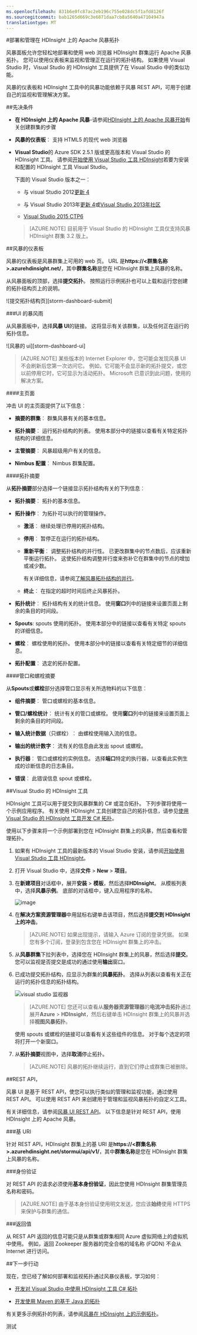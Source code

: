 ```yaml
---
ms.openlocfilehash: 831b6e0fc87ac2eb196c755e028dc5f1afd8126f
ms.sourcegitcommit: bab1265d669c3e6871daa7cb8a5640a47104947a
translationtype: MT
---
```

<properties
   pageTitle="部署和管理 Apache 风暴拓扑上 HDInsight |Microsoft Azure"
   description="了解如何部署、 监视和管理在 HDInsight 上使用风暴仪表板的 Apache 风暴拓扑。 使用 Hadoop 用于 Visual Studio 工具。"
   services="hdinsight"
   documentationCenter=""
   authors="Blackmist"
   manager="paulettm"
   editor="cgronlun"
    tags="azure-portal"/>

<tags
   ms.service="hdinsight"
   ms.devlang="java"
   ms.topic="article"
   ms.tgt_pltfrm="na"
   ms.workload="big-data"
   ms.date="07/24/2015"
   ms.author="larryfr"/>

#部署和管理在 HDInsight 上的 Apache 风暴拓扑

风暴面板允许您轻松地部署和使用 web 浏览器 HDInsight 群集运行 Apache 风暴拓扑。 您可以使用仪表板来监视和管理正在运行的拓扑结构。 如果使用 Visual Studio 时，Visual Studio 的 HDInsight 工具提供了在 Visual Studio 中的类似功能。

风暴的仪表板和 HDInsight 工具中的风暴功能依赖于风暴 REST API，可用于创建自己的监视和管理解决方案。

##先决条件

* **在 HDInsight 上的 Apache 风暴**-请参阅<a href="../hdinsight-storm-getting-started/" target="_blank">HDInsight 上的 Apache 风暴开始</a>有关创建群集的步骤

* **风暴的仪表板**︰ 支持 HTML5 的现代 web 浏览器

* **Visual Studio**的 Azure SDK 2.5.1 版或更高版本和 Visual Studio 的 HDInsight 工具。 请参阅<a href="../hdinsight-hadoop-visual-studio-tools-get-started/" target="_blank">开始使用 Visual Studio 工具 HDInsight</a>若要为安装和配置的 HDInsight 工具 Visual Studio。

    下面的 Visual Studio 版本之一︰

    * 与 visual Studio 2012<a href="http://www.microsoft.com/download/details.aspx?id=39305" target="_blank">更新 4</a>

    * 与 Visual Studio 2013年<a href="http://www.microsoft.com/download/details.aspx?id=44921" target="_blank">更新 4</a>或<a href="http://go.microsoft.com/fwlink/?LinkId=517284" target="_blank">Visual Studio 2013年社区</a>

    * <a href="http://visualstudio.com/downloads/visual-studio-2015-ctp-vs" target="_blank">Visual Studio 2015 CTP6</a>

    > [AZURE.NOTE] 目前用于 Visual Studio 的 HDInsight 工具仅支持风暴 HDInsight 群集 3.2 版上。

##风暴的仪表板

风暴的仪表板是风暴群集上可用的 web 页。 URL 是**https://&lt;群集名称 >.azurehdinsight.net/**，其中**群集名称**是您在 HDInsight 群集上风暴的名称。

从风暴面板的顶部，选择**提交拓扑**。 按照运行示例拓扑也可以上载和运行您创建的拓扑结构页上的说明。

![提交拓扑结构页][storm-dashboard-submit]

###UI 的暴风雨

从风暴面板中，选择**风暴 UI**的链接。 这将显示有关该群集，以及任何正在运行的拓扑信息。

![风暴的 ui][storm-dashboard-ui]

> [AZURE.NOTE] 某些版本的 Internet Explorer 中，您可能会发现风暴 UI 不会刷新后您第一次访问它。 例如，它可能不会显示新的拓扑提交，或您以前停用它时，它可显示为活动拓扑。 Microsoft 已意识到此问题，使用的解决方案。

####主页面

冲击 UI 的主页面提供了以下信息︰

* **摘要的群集**︰ 群集风暴有关的基本信息。

* **拓扑摘要**︰ 运行拓扑结构的列表。 使用本部分中的链接以查看有关特定拓扑结构的详细信息。

* **主管摘要**︰ 风暴超级用户有关的信息。

* **Nimbus 配置**︰ Nimbus 群集配置。

####拓扑摘要

从**拓扑摘要**部分选择一个链接显示拓扑结构有关的下列信息︰

* **拓扑摘要**︰ 拓扑的基本信息。

* **拓扑操作**︰ 为拓扑可以执行的管理操作。

    * **激活**︰ 继续处理已停用的拓扑结构。

    * **停用**︰ 暂停正在运行的拓扑结构。

    * **重新平衡**︰ 调整拓扑结构的并行性。 已更改群集中的节点数后，应该重新平衡运行拓扑。 这使拓扑结构调整并行度来弥补它在群集中的节点的增加或减少数。

        有关详细信息，请参阅<a href="http://storm.apache.org/documentation/Understanding-the-parallelism-of-a-Storm-topology.html" target="_blank">了解风暴拓扑结构的并行</a>。

    * **终止**︰ 在指定的超时时间后终止风暴拓扑。

* **拓扑统计**︰ 拓扑结构有关的统计信息。 使用**窗口**列中的链接来设置页面上剩余的条目的时间段。

* **Spouts**: spouts 使用的拓扑。 使用本部分中的链接以查看有关特定 spouts 的详细信息。

* **螺栓**︰ 螺栓使用的拓扑。 使用本部分中的链接以查看有关特定细节的详细信息。

* **拓扑配置**︰ 选定的拓扑配置。

####管口和螺栓摘要

从**Spouts**或**螺栓**部分选择管口显示有关所选物料的以下信息︰

* **组件摘要**︰ 管口或螺栓的基本信息。

* **管口/螺栓统计**︰ 统计有关的管口或螺栓。 使用**窗口**列中的链接来设置页面上剩余的条目的时间段。

* **输入统计数据**（只螺栓）︰ 由螺栓使用输入流的信息。

* **输出的统计数字**︰ 流有关的信息由此发出 spout 或螺栓。

* **执行器**︰ 管口或螺栓的实例信息。 选择**端口**特定的执行器，以查看此实例生成的诊断信息的日志条目。

* **错误**︰ 此错误信息 spout 或螺栓。

##Visual Studio 的 HDInsight 工具

HDInsight 工具可以用于提交到风暴群集的 C# 或混合拓扑。 下列步骤将使用一个示例应用程序。 有关使用 HDInsight 工具创建您自己的拓扑信息，请参见[使用 Visual Studio 的 HDInsight 工具开发 C# 拓扑](hdinsight-storm-develop-csharp-visual-studio-topology.md)。

使用以下步骤来将一个示例部署到您在 HDInsight 群集上的风暴，然后查看和管理拓扑。

1. 如果有 HDInsight 工具的最新版本的 Visual Studio 安装，请参阅<a href="../hdinsight-hadoop-visual-studio-tools-get-started/" target="_blank">开始使用 Visual Studio 工具 HDInsight</a>。

2. 打开 Visual Studio 中，选择**文件** > **New** > **项目**。

3. 在**新建项目**对话框中，展开**安装** > **模板**，然后选择**HDInsight**。 从模板列表中，选择**风暴示例**。 底部的对话框中，键入应用程序的名称。

    ![image](./media/hdinsight-storm-deploy-monitor-topology/sample.png)

1. 在**解决方案资源管理器**中用鼠标右键单击该项目，然后选择**提交到 HDInsight 上的冲击**。

    > [AZURE.NOTE] 如果出现提示，请输入 Azure 订阅的登录凭据。 如果您有多个订阅，登录到包含您在 HDInsight 群集上的冲击。

2. 从**风暴群集**下拉列表中，选择您在 HDInsight 群集上的风暴，然后选择**提交**。 您可以监视是否提交是成功的通过使用**输出**窗口。

3. 已成功提交拓扑结构，应显示为群集的**风暴拓扑**。 选择从列表以查看有关正在运行的拓扑信息的拓扑结构。

    ![visual studio 监视器](./media/hdinsight-storm-deploy-monitor-topology/vsmonitor.png)

    > [AZURE.NOTE] 您还可以查看从**服务器资源管理器**的**电流冲击拓扑**通过展开**Azure** > **HDInsight**，然后右键单击 HDInsight 群集上的风暴并选择**视图风暴拓扑**。

    使用 spouts 或螺栓的链接可以查看有关这些组件的信息。 对于每个选定的项将打开一个新窗口。

4. 从**拓扑摘要**视图中，选择**取消**停止拓扑。

    > [AZURE.NOTE] 风暴的拓扑继续运行，直到它们停止或群集已被删除。

##REST API，

风暴 UI 是基于 REST API，使您可以执行类似的管理和监视功能，通过使用 REST API。 可以使用 REST API 来创建用于管理和监视风暴拓扑的自定义工具。

有关详细信息，请参阅<a href="https://github.com/apache/storm/blob/master/STORM-UI-REST-API.md" target="_base">风暴 UI REST API</a>。 以下信息是针对 REST API，使用 HDInsight 上的 Apache 风暴。

###基 URI

针对 REST API，HDInsight 群集上的基 URI 是**https://&lt;群集名称 >.azurehdinsight.net/stormui/api/v1/**，其中**群集名称**是您在 HDInsight 群集上风暴的名称。

###身份验证

对 REST API 的请求必须使用**基本身份验证**，因此您使用 HDInsight 群集管理员名称和密码。

> [AZURE.NOTE] 由于基本身份验证使用明文发送，您应该**始终**使用 HTTPS 来保护与群集的通信。

###返回值

从 REST API 返回的信息可能只是从群集或群集相同 Azure 虚拟网络上的虚拟机中使用。 例如，返回 Zookeeper 服务器的完全合格的域名称 (FQDN) 不会从 Internet 进行访问。

##下一步行动

现在，您已经了解如何部署和监视拓扑通过风暴仪表板，学习如何︰

* [开发对 Visual Studio 中使用 HDInsight 工具 C# 拓扑](hdinsight-storm-develop-csharp-visual-studio-topology.md)

* [开发使用 Maven 的基于 Java 的拓扑](hdinsight-storm-develop-java-topology.md)

有关更多示例拓扑的列表，请参阅[风暴在 HDInsight 上的示例拓扑](hdinsight-storm-example-topology.md)。

[hdinsight-仪表板]: ./media/hdinsight-storm-deploy-monitor-topology/dashboard-link.png
[风暴的仪表板提交]: ./media/hdinsight-storm-deploy-monitor-topology/submit.png
[风暴的仪表板 ui]: ./media/hdinsight-storm-deploy-monitor-topology/storm-ui-summary.png

测试
